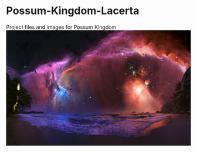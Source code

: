 # Possum-Kingdom-Lacerta
Project files and images for Possum Kingdom
![Tux, the Linux mascot](https://raw.githubusercontent.com/RaincloudDev/Possum-Kingdom-Lacerta/main/galaxy.png)
